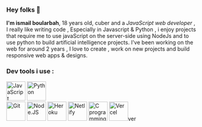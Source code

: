 ### Hey folks 👋

<strong>I'm ismail boularbah</strong>, 18 years old, cuber and a <i>JavaScript web developer</i> , I really like writing code , Especially in Javascript & Python , i enjoy projects that require me to use javaScript on the server-side using NodeJs and to use python to build artificial intelligence projects. I've been working on the web for around 2 years , I love to create , work on new projects and build responsive web apps & designs.

### Dev tools i use :

<a href="https://www.javascript.com/" target="_blank" ><img height="50px" width="50px" src="https://boularbahismail.netlify.app/img/ai/jslogo.svg" title="JavaScript" /></a> 
<a href="https://www.python.org/"><img height="50px" width="50px" src="https://boularbahismail.netlify.app/img/ai/python.svg" title="Python" /></a>  
<a href="https://git-scm.com/"><img height="50px" width="50px" src="https://boularbahismail.netlify.app/img/ai/git.svg" title="Git" /></a> 
<a href="https://nodejs.org/en/"><img height="50px" width="50px" src="https://boularbahismail.netlify.app/img/ai/nodejs-icon.svg" title="Node.JS" /></a>
<a href="https://www.heroku.com/"><img height="50px" width="50px" src="https://cdn.iconscout.com/icon/free/png-512/heroku-5-569467.png" title="Heroku" /></a>
<a href="https://www.netlify.com/"><img height="50px" width="50px" src="https://cdn.worldvectorlogo.com/logos/netlify.svg" title="Netlify" /></a>
<a href="https://openclassrooms.com/fr/courses/19980-apprenez-a-programmer-en-c"><img height="50px" width="50px" src="https://cdn.iconscout.com/icon/free/png-512/c-programming-569564.png" title="C programming language" /></a>
<a href="https://vercel.com/"><img height="50px" width="50px" src="https://assets-global.website-files.com/5f217a8e6bc2c82a9d803089/5f217a8e6bc2c80d3780360e_CBm5_MB7_400x400.jpg" title="Vercel" /></a>ver
